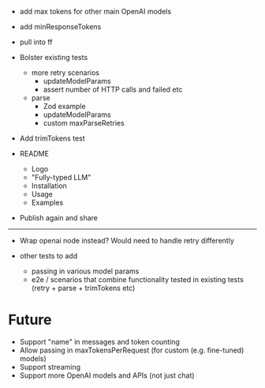 - add max tokens for other main OpenAI models
- add minResponseTokens

- pull into ff

- Bolster existing tests

  - more retry scenarios
    - updateModelParams
    - assert number of HTTP calls and failed etc
  - parse
    - Zod example
    - updateModelParams
    - custom maxParseRetries

- Add trimTokens test

- README

  - Logo
  - "Fully-typed LLM"
  - Installation
  - Usage
  - Examples

- Publish again and share

---

- Wrap openai node instead? Would need to handle retry differently

- other tests to add
  - passing in various model params
  - e2e / scenarios that combine functionality tested in existing tests (retry + parse + trimTokens etc)

# Future

- Support "name" in messages and token counting
- Allow passing in maxTokensPerRequest (for custom (e.g. fine-tuned) models)
- Support streaming
- Support more OpenAI models and APIs (not just chat)
